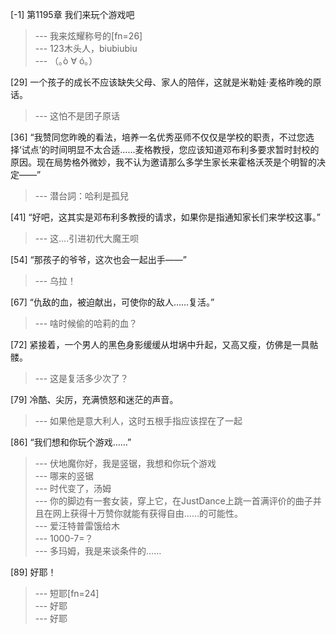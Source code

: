
[-1] 第1195章 我们来玩个游戏吧
>--- 我来炫耀称号的[fn=26]<br>
>--- 123木头人，biubiubiu<br>
>--- （｡ò ∀ ó｡）<br>

[29] 一个孩子的成长不应该缺失父母、家人的陪伴，这就是米勒娃·麦格昨晚的原话。
>--- 这怕不是团子原话<br>

[36] “我赞同您昨晚的看法，培养一名优秀巫师不仅仅是学校的职责，不过您选择‘试点’的时间明显不太合适……麦格教授，您应该知道邓布利多要求暂时封校的原因。现在局势格外微妙，我不认为邀请那么多学生家长来霍格沃茨是个明智的决定——”
>--- 潜台詞：哈利是孤兒<br>

[41] “好吧，这其实是邓布利多教授的请求，如果你是指通知家长们来学校这事。”
>--- 这....引进初代大魔王呗<br>

[54] “那孩子的爷爷，这次也会一起出手——”
>--- 乌拉！<br>

[67] “仇敌的血，被迫献出，可使你的敌人……复活。”
>--- 啥时候偷的哈莉的血？<br>

[72] 紧接着，一个男人的黑色身影缓缓从坩埚中升起，又高又瘦，仿佛是一具骷髅。
>--- 这是复活多少次了？<br>

[79] 冷酷、尖厉，充满愤怒和迷茫的声音。
>--- 如果他是意大利人，这时五根手指应该捏在了一起<br>

[86] “我们想和你玩个游戏……”
>--- 伏地魔你好，我是竖锯，我想和你玩个游戏<br>
>--- 哪来的竖锯<br>
>--- 时代变了，汤姆<br>
>--- 你的脚边有一套女装，穿上它，在JustDance上跳一首满评价的曲子并且在网上获得十万赞你就能有获得自由……的可能性。<br>
>--- 爱汪特普雷饿给木<br>
>--- 1000-7=？<br>
>--- 多玛姆，我是来谈条件的......<br>

[89] 好耶！
>--- 短耶[fn=24]<br>
>--- 好耶<br>
>--- 好耶<br>
